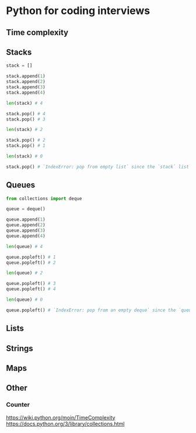 # Python for coding interviews


## Time complexity


## Stacks
```python
stack = []

stack.append(1)
stack.append(2)
stack.append(3)
stack.append(4)

len(stack) # 4

stack.pop() # 4
stack.pop() # 3

len(stack) # 2

stack.pop() # 2
stack.pop() # 1

len(stack) # 0

stack.pop() # `IndexError: pop from empty list` since the `stack` list is empty
```


## Queues
```python
from collections import deque

queue = deque()

queue.append(1)
queue.append(2)
queue.append(3)
queue.append(4)

len(queue) # 4

queue.popleft() # 1
queue.popleft() # 2

len(queue) # 2

queue.popleft() # 3
queue.popleft() # 4

len(queue) # 0

queue.popleft() # `IndexError: pop from an empty deque` since the `queue` is empty
```


## Lists

## Strings

## Maps


## Other

### Counter


https://wiki.python.org/moin/TimeComplexity
https://docs.python.org/3/library/collections.html
